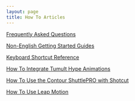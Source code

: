 ```yaml
---
layout: page
title: How To Articles
---
```


<!-- Shotcut Responsive -->
<ins class="adsbygoogle"
    style="display:block"
    data-ad-client="ca-pub-1305424236533187"
    data-ad-slot="3403753557"
    data-ad-format="auto"></ins>
<script>
(adsbygoogle = window.adsbygoogle || []).push({});
</script>

[Frequently Asked Questions](../FAQ/)

[Non-English Getting Started Guides](getting-started/)

[Keyboard Shortcut Reference](keyboard-shortcuts/)

[How To Integrate Tumult Hype Animations](tumult-hype/)

[How To Use the Contour ShuttlePRO with Shotcut](contour-shuttle/)

[How To Use Leap Motion](leap-motion/)
